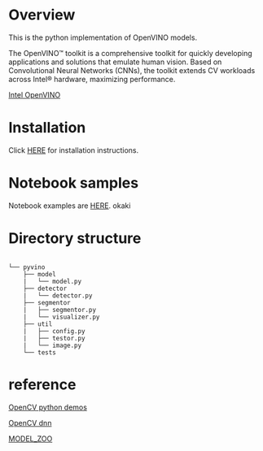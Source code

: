 # Overview

This is the python implementation of OpenVINO models.

The OpenVINO™ toolkit is a comprehensive toolkit for quickly developing applications and solutions that emulate human vision. 
Based on Convolutional Neural Networks (CNNs), the toolkit extends CV workloads across Intel® hardware, maximizing performance.

[Intel OpenVINO](https://software.intel.com/en-us/openvino-toolkit)

# Installation

Click [HERE](https://github.com/hampen2929/pyvino/blob/master/INSTALL.md) for installation instructions.

# Notebook samples
Notebook examples are [HERE](https://github.com/hampen2929/pyvino/tree/master/notebook).
okaki
# Directory structure

```

└── pyvino
    ├── model
    |   └── model.py
    ├── detector
    |   └── detector.py
    ├── segmentor
    |   ├── segmentor.py
    |   └── visualizer.py
    ├── util
    |   ├── config.py
    |   ├── testor.py
    |   └── image.py
    └── tests

```

# reference
[OpenCV python demos](https://github.com/opencv/open_model_zoo/tree/master/demos/python_demos)

[OpenCV dnn](https://github.com/opencv/opencv/tree/master/samples/dnn)

[MODEL_ZOO](https://download.01.org/opencv/2019/open_model_zoo/R2/20190716_170000_models_bin/)

